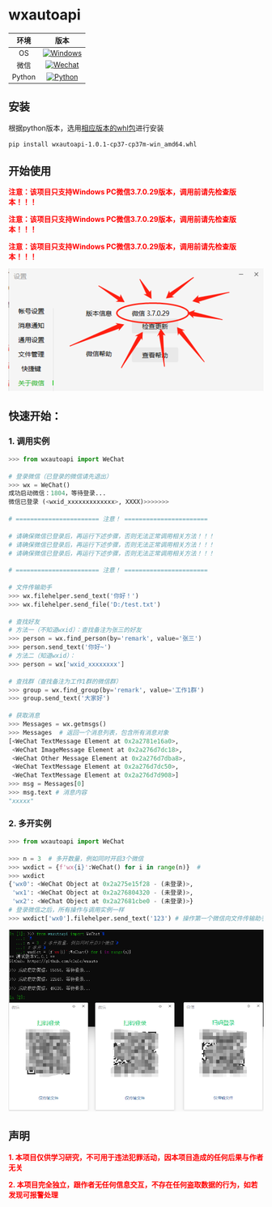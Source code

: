 # wxautoapi

|  环境  | 版本 |
| :----: | :--: |
|   OS   | [![Windows](https://img.shields.io/badge/Windows-7+-white?logo=windows&logoColor=white)](https://www.microsoft.com/)  |
|  微信  | [![Wechat](https://img.shields.io/badge/%E5%BE%AE%E4%BF%A1-3.7.0.29-07c160?logo=wechat&logoColor=white)](https://weixin.qq.com/cgi-bin/readtemplate?ang=zh_CN&t=page/faq/win/370/index&faq=win_370)  |
| Python | [![Python](https://img.shields.io/badge/Python-3.7+-blue?logo=python&logoColor=white)](https://www.python.org/)   |


## 安装

根据python版本，选用[相应版本的whl包](https://github.com/cluic/wxautoapi/tree/main/SetupPackages)进行安装

```shell
pip install wxautoapi-1.0.1-cp37-cp37m-win_amd64.whl
```

## 开始使用

**<font color='red'>注意：该项目只支持Windows PC微信3.7.0.29版本，调用前请先检查版本！！！</font>**

**<font color='red'>注意：该项目只支持Windows PC微信3.7.0.29版本，调用前请先检查版本！！！</font>**

**<font color='red'>注意：该项目只支持Windows PC微信3.7.0.29版本，调用前请先检查版本！！！</font>**

![WeChatVersion](https://github.com/cluic/wxautoapi/blob/main/Images/%E5%BE%AE%E4%BF%A1%E7%89%88%E6%9C%AC.png)


## 快速开始：

### 1. 调用实例

```python
>>> from wxautoapi import WeChat

# 登录微信（已登录的微信请先退出）
>>> wx = WeChat()
成功启动微信：1804，等待登录...
微信已登录 (<wxid_xxxxxxxxxxxxx>, XXXX)>>>>>>>

# ======================= 注意！ =======================

# 请确保微信已登录后，再运行下述步骤，否则无法正常调用相关方法！！！
# 请确保微信已登录后，再运行下述步骤，否则无法正常调用相关方法！！！
# 请确保微信已登录后，再运行下述步骤，否则无法正常调用相关方法！！！

# ======================= 注意！ =======================

# 文件传输助手
>>> wx.filehelper.send_text('你好！')
>>> wx.filehelper.send_file('D:/test.txt')

# 查找好友
# 方法一（不知道wxid）：查找备注为张三的好友
>>> person = wx.find_person(by='remark', value='张三')
>>> person.send_text('你好~')
# 方法二（知道wxid）：
>>> person = wx['wxid_xxxxxxxx']

# 查找群（查找备注为工作1群的微信群）
>>> group = wx.find_group(by='remark', value='工作1群')
>>> group.send_text('大家好')

# 获取消息
>>> Messages = wx.getmsgs()
>>> Messages  # 返回一个消息列表，包含所有消息对象
[<WeChat TextMessage Element at 0x2a2781e16a0>,
 <WeChat ImageMessage Element at 0x2a276d7dc18>,
 <WeChat Other Message Element at 0x2a276d7dba8>,
 <WeChat TextMessage Element at 0x2a276d7dc50>,
 <WeChat TextMessage Element at 0x2a276d7d908>]
>>> msg = Messages[0]
>>> msg.text # 消息内容
"xxxxx"
```

### 2. 多开实例

```python
>>> from wxautoapi import WeChat

>>> n = 3  # 多开数量，例如同时开启3个微信
>>> wxdict = {f'wx{i}':WeChat() for i in range(n)}  # 
>>> wxdict
{'wx0': <WeChat Object at 0x2a275e15f28 - (未登录)>,
 'wx1': <WeChat Object at 0x2a276804320 - (未登录)>,
 'wx2': <WeChat Object at 0x2a27681cbe0 - (未登录)>}
# 登录微信之后，所有操作与调用实例一样
>>> wxdict['wx0'].filehelper.send_text('123') # 操作第一个微信向文件传输助手发送消息：123
```

![MultiApp](https://github.com/cluic/wxautoapi/blob/main/Images/%E5%A4%9A%E5%BC%80%E7%A4%BA%E4%BE%8B.png)



## 声明

**<font color='red'>1. 本项目仅供学习研究，不可用于违法犯罪活动，因本项目造成的任何后果与作者无关</font>**

**<font color='red'>2. 本项目完全独立，跟作者无任何信息交互，不存在任何盗取数据的行为，如若发现可报警处理</font>**

